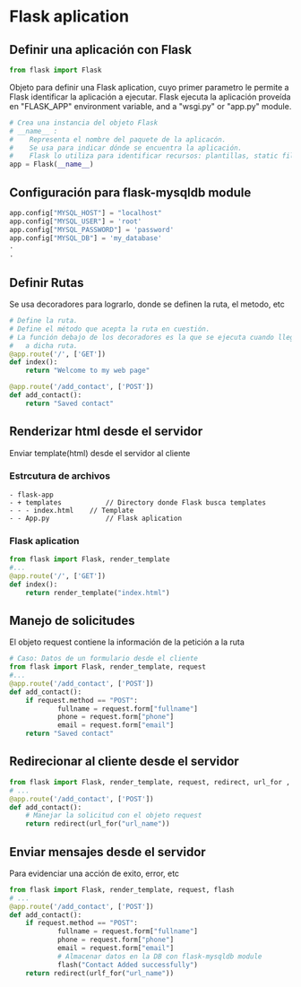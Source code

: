 # Flask aplication

## Definir una aplicación con Flask
```python
from flask import Flask
```
Objeto para definir una Flask aplication, cuyo primer parametro
le permite a Flask identificar la aplicación a ejecutar.
Flask ejecuta la aplicación proveída en "FLASK_APP" environment variable, and a
"wsgi.py" or "app.py" module.
```python
# Crea una instancia del objeto Flask
# __name__ :
#	 Representa el nombre del paquete de la aplicacón.
#	 Se usa para indicar dónde se encuentra la aplicación.
#	 Flask lo utiliza para identificar recursos: plantillas, static files, instance path...
app = Flask(__name__)
```
## Configuración para flask-mysqldb module
```python
app.config["MYSQL_HOST"] = "localhost"
app.config["MYSQL_USER"] = 'root'
app.config["MYSQL_PASSWORD"] = 'password'
app.config["MYSQL_DB"] = 'my_database'
.
.
```

## Definir Rutas
Se usa decoradores para lograrlo, donde se definen la ruta, el metodo, etc
```python
# Define la ruta.
# Define el método que acepta la ruta en cuestión.
# La función debajo de los decoradores es la que se ejecuta cuando llega una petición
#	a dicha ruta.
@app.route('/', ['GET'])
def index():
	return "Welcome to my web page"

@app.route('/add_contact', ['POST'])
def add_contact():
	return "Saved contact"	
```

## Renderizar html desde el servidor
Enviar template(html) desde el servidor al cliente
### Estrcutura de archivos
```shell
- flask-app
- + templates			// Directory donde Flask busca templates
- - - index.html	// Template
- - App.py				// Flask aplication
```
### Flask aplication
```python
from flask import Flask, render_template
#...
@app.route('/', ['GET'])
def index():
	return render_template("index.html")
```

## Manejo de solicitudes
El objeto request contiene la información de la petición a la ruta
```python
# Caso: Datos de un formulario desde el cliente
from flask import Flask, render_template, request
#...
@app.route('/add_contact', ['POST'])
def add_contact():
	if request.method == "POST":
			fullname = request.form["fullname"]
			phone = request.form["phone"]
			email = request.form["email"]
	return "Saved contact"
```

## Redirecionar al cliente desde el servidor
```python
from flask import Flask, render_template, request, redirect, url_for , flash
# ...
@app.route('/add_contact', ['POST'])
def add_contact():
	# Manejar la solicitud con el objeto request
	return redirect(url_for("url_name"))
```

## Enviar mensajes desde el servidor
Para evidenciar una acción de exito, error, etc
```python
from flask import Flask, render_template, request, flash
# ...
@app.route('/add_contact', ['POST'])
def add_contact():
	if request.method == "POST":
			fullname = request.form["fullname"]
			phone = request.form["phone"]
			email = request.form["email"]
			# Almacenar datos en la DB con flask-mysqldb module
			flash("Contact Added successfully")
	return redirect(urlf_for("url_name"))
```
